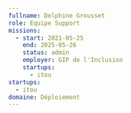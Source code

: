 ```yaml
---
fullname: Delphine Grousset
role: Equipe Support
missions:
  - start: 2021-05-25
    end: 2025-05-26
    status: admin
    employer: GIP de l'Inclusion
    startups:
      - itou
startups:
  - itou
domaine: Déploiement
---
```

